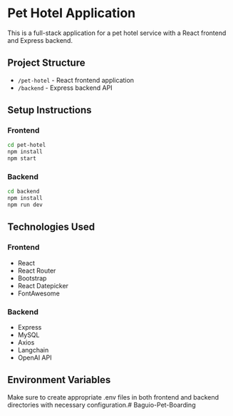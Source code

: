 # Pet Hotel Application

This is a full-stack application for a pet hotel service with a React frontend and Express backend.

## Project Structure

- `/pet-hotel` - React frontend application
- `/backend` - Express backend API

## Setup Instructions

### Frontend

```bash
cd pet-hotel
npm install
npm start
```

### Backend

```bash
cd backend
npm install
npm run dev
```

## Technologies Used

### Frontend
- React
- React Router
- Bootstrap
- React Datepicker
- FontAwesome

### Backend
- Express
- MySQL
- Axios
- Langchain
- OpenAI API

## Environment Variables

Make sure to create appropriate .env files in both frontend and backend directories with necessary configuration.# Baguio-Pet-Boarding
